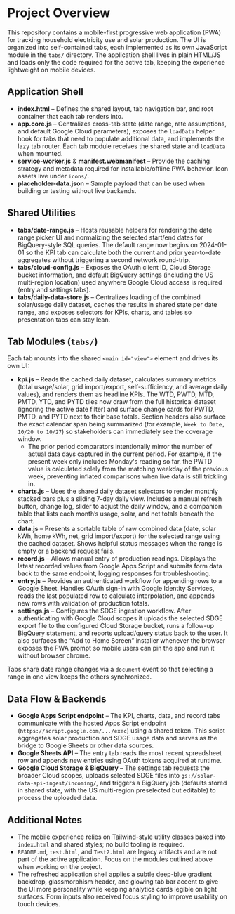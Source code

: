 # Project Overview

This repository contains a mobile-first progressive web application (PWA) for tracking household electricity use and solar production. The UI is organized into self-contained tabs, each implemented as its own JavaScript module in the `tabs/` directory. The application shell lives in plain HTML/JS and loads only the code required for the active tab, keeping the experience lightweight on mobile devices.

## Application Shell

- **index.html** – Defines the shared layout, tab navigation bar, and root container that each tab renders into.
- **app.core.js** – Centralizes cross-tab state (date range, rate assumptions, and default Google Cloud parameters), exposes the `loadData` helper hook for tabs that need to populate additional data, and implements the lazy tab router. Each tab module receives the shared state and `loadData` when mounted.
- **service-worker.js** & **manifest.webmanifest** – Provide the caching strategy and metadata required for installable/offline PWA behavior. Icon assets live under `icons/`.
- **placeholder-data.json** – Sample payload that can be used when building or testing without live backends.

## Shared Utilities

- **tabs/date-range.js** – Hosts reusable helpers for rendering the date range picker UI and normalizing the selected start/end dates for BigQuery-style SQL queries. The default range now begins on 2024-01-01 so the KPI tab can calculate both the current and prior year-to-date aggregates without triggering a second network round-trip.
- **tabs/cloud-config.js** – Exposes the OAuth client ID, Cloud Storage bucket information, and default BigQuery settings (including the US multi-region location) used anywhere Google Cloud access is required (entry and settings tabs).
- **tabs/daily-data-store.js** – Centralizes loading of the combined solar/usage daily dataset, caches the results in shared state per date range, and exposes selectors for KPIs, charts, and tables so presentation tabs can stay lean.

## Tab Modules (`tabs/`)

Each tab mounts into the shared `<main id="view">` element and drives its own UI:

- **kpi.js** – Reads the cached daily dataset, calculates summary metrics (total usage/solar, grid import/export, self-sufficiency, and average daily values), and renders them as headline KPIs. The WTD, PWTD, MTD, PMTD, YTD, and PYTD tiles now draw from the full historical dataset (ignoring the active date filter) and surface change cards for PWTD, PMTD, and PYTD next to their base totals. Section headers also surface the exact calendar span being summarized (for example, `Week to Date, 10/20 to 10/27`) so stakeholders can immediately see the coverage window.
  - The prior period comparators intentionally mirror the number of actual data days captured in the current period. For example, if the present week only includes Monday's reading so far, the PWTD value is calculated solely from the matching weekday of the previous week, preventing inflated comparisons when live data is still trickling in.
- **charts.js** – Uses the shared daily dataset selectors to render monthly stacked bars plus a sliding 7-day daily view. Includes a manual refresh button, change log, slider to adjust the daily window, and a companion table that lists each month’s usage, solar, and net totals beneath the chart.
- **data.js** – Presents a sortable table of raw combined data (date, solar kWh, home kWh, net, grid import/export) for the selected range using the cached dataset. Shows helpful status messages when the range is empty or a backend request fails.
- **record.js** – Allows manual entry of production readings. Displays the latest recorded values from Google Apps Script and submits form data back to the same endpoint, logging responses for troubleshooting.
- **entry.js** – Provides an authenticated workflow for appending rows to a Google Sheet. Handles OAuth sign-in with Google Identity Services, reads the last populated row to calculate interpolation, and appends new rows with validation of production totals.
- **settings.js** – Configures the SDGE ingestion workflow. After authenticating with Google Cloud scopes it uploads the selected SDGE export file to the configured Cloud Storage bucket, runs a follow-up BigQuery statement, and reports upload/query status back to the user. It also surfaces the “Add to Home Screen” installer whenever the browser exposes the PWA prompt so mobile users can pin the app and run it without browser chrome.

Tabs share date range changes via a `document` event so that selecting a range in one view keeps the others synchronized.

## Data Flow & Backends

- **Google Apps Script endpoint** – The KPI, charts, data, and record tabs communicate with the hosted Apps Script endpoint (`https://script.google.com/.../exec`) using a shared token. This script aggregates solar production and SDGE usage data and serves as the bridge to Google Sheets or other data sources.
- **Google Sheets API** – The entry tab reads the most recent spreadsheet row and appends new entries using OAuth tokens acquired at runtime.
- **Google Cloud Storage & BigQuery** – The settings tab requests the broader Cloud scopes, uploads selected SDGE files into `gs://solar-data-api-ingest/incoming/`, and triggers a BigQuery job (defaults stored in shared state, with the US multi-region preselected but editable) to process the uploaded data.


## Additional Notes

- The mobile experience relies on Tailwind-style utility classes baked into `index.html` and shared styles; no build tooling is required.
- `README.md`, `test.html`, and `Test2.html` are legacy artifacts and are not part of the active application. Focus on the modules outlined above when working on the project.
- The refreshed application shell applies a subtle deep-blue gradient backdrop, glassmorphism header, and glowing tab bar accent to give the UI more personality while keeping analytics cards legible on light surfaces. Form inputs also received focus styling to improve usability on touch devices.
